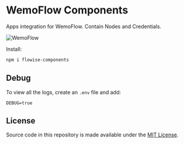 <!-- markdownlint-disable MD030 -->

# WemoFlow Components

Apps integration for WemoFlow. Contain Nodes and Credentials.

![WemoFlow](https://github.com/WemoFlowAI/WemoFlow/blob/main/images/flowise.gif?raw=true)

Install:

```bash
npm i flowise-components
```

## Debug

To view all the logs, create an `.env` file and add:

```
DEBUG=true
```

## License

Source code in this repository is made available under the [MIT License](https://github.com/WemoFlowAI/WemoFlow/blob/master/LICENSE.md).
